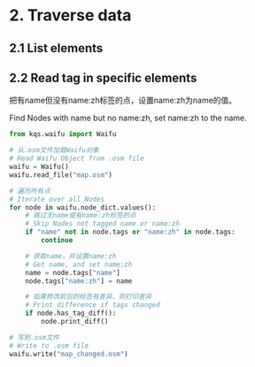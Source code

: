 # 2. Traverse data

## 2.1 List elements

## 2.2 Read tag in specific elements

把有name但没有name:zh标签的点，设置name:zh为name的值。

Find Nodes with name but no name:zh, set name:zh to the name.

```python
from kqs.waifu import Waifu

# 从.osm文件加载Waifu对象
# Read Waifu Object from .osm file
waifu = Waifu()
waifu.read_file("map.osm")

# 遍历所有点
# Iterate over all Nodes
for node in waifu.node_dict.values():
    # 跳过无name或有name:zh标签的点
    # Skip Nodes not tagged name or name:zh
    if "name" not in node.tags or "name:zh" in node.tags:
        continue

    # 获取name，并设置name:zh
    # Get name, and set name:zh
    name = node.tags["name"]
    node.tags["name:zh"] = name

    # 如果修改前后的标签有差异，则打印差异
    # Print difference if tags changed
    if node.has_tag_diff():
        node.print_diff()

# 写到.osm文件
# Write to .osm file
waifu.write("map_changed.osm")
```